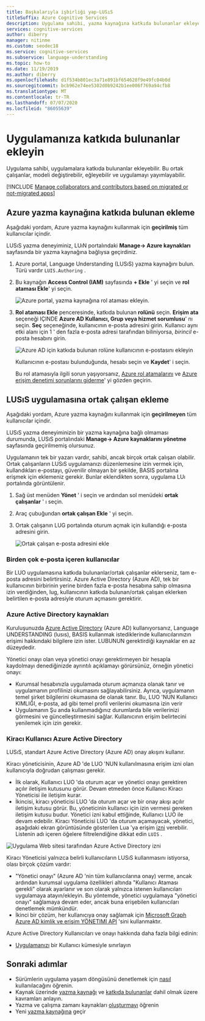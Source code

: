```yaml
---
title: Başkalarıyla işbirliği yap-LUSıS
titleSuffix: Azure Cognitive Services
description: Uygulama sahibi, yazma kaynağına katkıda bulunanlar ekleyebilir. Bu katkıda bulunanlar, modeli değiştirebilir, eğleyebilir ve uygulamayı yayımlayabilir.
services: cognitive-services
author: diberry
manager: nitinme
ms.custom: seodec18
ms.service: cognitive-services
ms.subservice: language-understanding
ms.topic: how-to
ms.date: 11/19/2019
ms.author: diberry
ms.openlocfilehash: d1f534b801ec3a71e891bf654628f9e49fc04b0d
ms.sourcegitcommit: bcb962e74ee5302d0b9242b1ee006f769a94cfb8
ms.translationtype: MT
ms.contentlocale: tr-TR
ms.lasthandoff: 07/07/2020
ms.locfileid: "86055639"
---
```

# <a name="add-contributors-to-your-app"></a>Uygulamanıza katkıda bulunanlar ekleyin

Uygulama sahibi, uygulamalara katkıda bulunanlar ekleyebilir. Bu ortak çalışanlar, modeli değiştirebilir, eğleyebilir ve uygulamayı yayımlayabilir.

[!INCLUDE [Manage collaborators and contributors based on migrated or not-migrated apps](./includes/manage-contributor-collaborator-migration.md)]

## <a name="add-contributor-to-azure-authoring-resource"></a>Azure yazma kaynağına katkıda bulunan ekleme

Aşağıdaki yordam, Azure yazma kaynağını kullanmak için **geçirilmiş** tüm kullanıcılar içindir.

LUSıS yazma deneyiminiz, LUıN portalındaki **Manage-> Azure kaynakları** sayfasında bir yazma kaynağına bağlıysa geçirdiniz.

1. Azure portal, Language Understanding (LUSıS) yazma kaynağını bulun. Türü vardır `LUIS.Authoring` .
1. Bu kaynağın **Access Control (IAM)** sayfasında **+ Ekle** ' yi seçin ve **rol ataması Ekle**' yi seçin.

    ![Azure portal, yazma kaynağına rol ataması ekleyin.](./media/luis-how-to-collaborate/authoring-resource-access-control-add-role.png)

1. **Rol ataması Ekle** penceresinde, katkıda bulunan **rolünü** seçin. **Erişim ata** seçeneği IÇINDE **Azure AD Kullanıcı, Grup veya hizmet sorumlusu**' nı seçin. **Seç** seçeneğinde, kullanıcının e-posta adresini girin. Kullanıcı aynı etki alanı için 1 ' den fazla e-posta adresi tarafından biliniyorsa, _birincil_ e-posta hesabını girin.

    ![Azure AD için katkıda bulunan rolüne kullanıcının e-postasını ekleyin](./media/luis-how-to-collaborate/add-role-assignment-for-contributor.png)

    Kullanıcının e-postası bulunduğunda, hesabı seçin ve **Kaydet**' i seçin.

    Bu rol atamasıyla ilgili sorun yaşıyorsanız, [Azure rol atamalarını](../../role-based-access-control/role-assignments-portal.md) ve [Azure erişim denetimi sorunlarını giderme](../../role-based-access-control/troubleshooting.md#problems-with-azure-role-assignments)' yi gözden geçirin.

## <a name="add-collaborator-to-luis-app"></a>LUSıS uygulamasına ortak çalışan ekleme

Aşağıdaki yordam, Azure yazma kaynağını kullanmak için **geçirilmeyen** tüm kullanıcılar içindir.

LUSıS yazma deneyiminizin bir yazma kaynağına bağlı olmaması durumunda, LUSıS portalındaki **Manage-> Azure kaynaklarını yönetme** sayfasında geçirilmemiş olursunuz.

Uygulamanın tek bir yazarı vardır, sahibi, ancak birçok ortak çalışan olabilir. Ortak çalışanların LUSıS uygulamanızı düzenlemesine izin vermek için, kullandıkları e-postayı, güvenilir olmayan bir şekilde, BASIS portalına erişmek için eklemeniz gerekir. Bunlar eklendikten sonra, uygulama LUı portalında görüntülenir.

1. Sağ üst menüden **Yönet** ' i seçin ve ardından sol menüdeki **ortak çalışanlar** ' ı seçin.

1. Araç çubuğundan **ortak çalışan Ekle** ' yi seçin.

1. Ortak çalışanın LUG portalında oturum açmak için kullandığı e-posta adresini girin.

    ![Ortak çalışan e-posta adresini ekle](./media/luis-how-to-collaborate/add-collaborator-pop-up.png)


### <a name="users-with-multiple-emails"></a>Birden çok e-posta içeren kullanıcılar

Bir LUO uygulamasına katkıda bulunanlar/ortak çalışanlar eklerseniz, tam e-posta adresini belirtirsiniz. Azure Active Directory (Azure AD), tek bir kullanıcının birbirinin yerine birden fazla e-posta hesabına sahip olmasına izin verdiğinden, lug, kullanıcının katkıda bulunan/ortak çalışan eklerken belirtilen e-posta adresiyle oturum açmasını gerektirir.

<a name="owner-and-collaborators"></a>

### <a name="azure-active-directory-resources"></a>Azure Active Directory kaynakları

Kuruluşunuzda [Azure Active Directory](https://docs.microsoft.com/azure/active-directory/) (Azure AD) kullanıyorsanız, Language UNDERSTANDING (lusıs), BASIS kullanmak istediklerinde kullanıcılarınızın erişimi hakkındaki bilgilere izin ister. LUBUNUN gerektirdiği kaynaklar en az düzeydedir.

Yönetici onayı olan veya yönetici onayı gerektirmeyen bir hesapla kaydolmayı denediğinizde ayrıntılı açıklamayı görürsünüz, örneğin yönetici onayı:

* Kurumsal hesabınızla uygulamada oturum açmanıza olanak tanır ve uygulamanın profilinizi okumasını sağlayabilirsiniz. Ayrıca, uygulamanın temel şirket bilgilerini okumasına de olanak tanır. Bu, LUO 'NUN Kullanıcı KIMLIĞI, e-posta, ad gibi temel profil verilerini okumasına izin verir
* Uygulamanın Şu anda kullanmadığınız durumlarda bile verilerinizi görmesini ve güncelleştirmesini sağlar. Kullanıcının erişim belirtecini yenilemek için izin gerekir.


### <a name="azure-active-directory-tenant-user"></a>Kiracı Kullanıcı Azure Active Directory

LUSıS, standart Azure Active Directory (Azure AD) onay akışını kullanır.

Kiracı yöneticisinin, Azure AD 'de LUO 'NUN kullanılmasına erişim izni olan kullanıcıyla doğrudan çalışması gerekir.

* İlk olarak, Kullanıcı LUO 'da oturum açar ve yönetici onayı gerektiren açılır iletişim kutusunu görür. Devam etmeden önce Kullanıcı Kiracı Yöneticisi ile iletişim kurar.
* İkincisi, kiracı yöneticisi LUO 'da oturum açar ve bir onay akışı açılır iletişim kutusu görür. Bu, yöneticinin kullanıcı için izin vermesi gereken iletişim kutusu budur. Yönetici izni kabul ettiğinde, Kullanıcı LUO ile devam edebilir. Kiracı Yöneticisi LUO 'da oturum açamayacak, yönetici, aşağıdaki ekran görüntüsünde gösterilen Lua 'ya erişim [izni](https://account.activedirectory.windowsazure.com/r#/applications) verebilir. Listenin adı içeren öğelere filtrelendiğine dikkat edin `LUIS` .

![Uygulama Web sitesi tarafından Azure Active Directory izni](./media/luis-how-to-collaborate/tenant-permissions.png)

Kiracı Yöneticisi yalnızca belirli kullanıcıların LUSıS kullanmasını istiyorsa, olası birçok çözüm vardır:
* "Yönetici onayı" (Azure AD 'nin tüm kullanıcılarına onay) verme, ancak ardından kurumsal uygulama özellikleri altında "Kullanıcı Ataması gerekli" olarak ayarlanır ve son olarak yalnızca istenen kullanıcıları uygulamaya atayın/ekleyin. Bu yöntemde, yönetici uygulamaya "yönetici onayı" sağlamaya devam eder, ancak buna erişebilen kullanıcıları denetlemek mümkündür.
* İkinci bir çözüm, her kullanıcıya onay sağlamak için [Microsoft Graph Azure AD kimlik ve erişim YÖNETIMI API](https://docs.microsoft.com/graph/azuread-identity-access-management-concept-overview) 'sini kullanmaktır.

Azure Active Directory Kullanıcıları ve onayı hakkında daha fazla bilgi edinin:
* [Uygulamanızı](../../active-directory/develop/howto-restrict-your-app-to-a-set-of-users.md) bir Kullanıcı kümesiyle sınırlayın

## <a name="next-steps"></a>Sonraki adımlar

* Sürümlerin uygulama yaşam döngüsünü denetlemek için [nasıl](luis-how-to-manage-versions.md) kullanılacağını öğrenin.
* Kaynak üzerinde [yazma kaynağı](luis-how-to-azure-subscription.md#authoring-key) ve [katkıda bulunanlar](luis-how-to-azure-subscription.md#contributions-from-other-authors) dahil olmak üzere kavramları anlayın.
* Yazma ve çalışma zamanı kaynakları [oluşturmayı](luis-how-to-azure-subscription.md) öğrenin
* Yeni [yazma kaynağına](luis-migration-authoring.md) geçir
